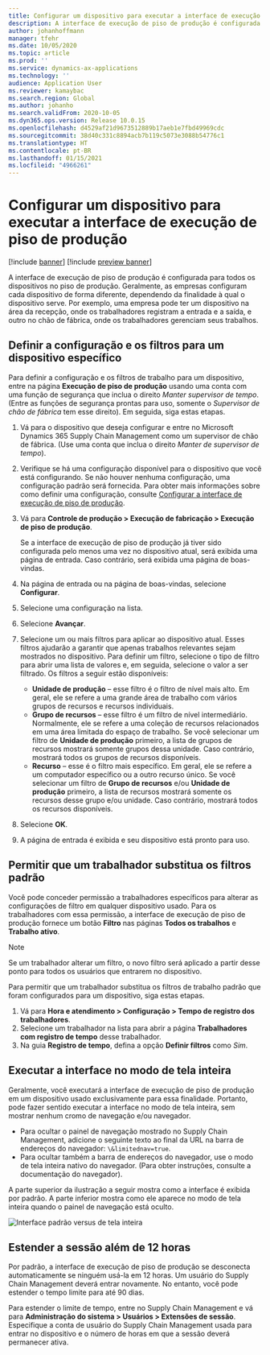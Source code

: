 ```yaml
---
title: Configurar um dispositivo para executar a interface de execução de piso de produção
description: A interface de execução de piso de produção é configurada para todos os dispositivos no piso de produção. Geralmente, as empresas configuram cada dispositivo de forma diferente, dependendo da finalidade à qual o dispositivo serve. Por exemplo, uma empresa pode ter um dispositivo na área da recepção, onde os trabalhadores registram a entrada e a saída, e outro no chão de fábrica, onde os trabalhadores gerenciam seus trabalhos.
author: johanhoffmann
manager: tfehr
ms.date: 10/05/2020
ms.topic: article
ms.prod: ''
ms.service: dynamics-ax-applications
ms.technology: ''
audience: Application User
ms.reviewer: kamaybac
ms.search.region: Global
ms.author: johanho
ms.search.validFrom: 2020-10-05
ms.dyn365.ops.version: Release 10.0.15
ms.openlocfilehash: d4529af21d9673512889b17aeb1e7fbd49969cdc
ms.sourcegitcommit: 38d40c331c8894acb7b119c5073e3088b54776c1
ms.translationtype: HT
ms.contentlocale: pt-BR
ms.lasthandoff: 01/15/2021
ms.locfileid: "4966261"
---
```

# <a name="set-up-a-device-to-run-the-production-floor-execution-interface"></a>Configurar um dispositivo para executar a interface de execução de piso de produção

[!include [banner](../includes/banner.md)]
[!include [preview banner](../includes/preview-banner.md)]

A interface de execução de piso de produção é configurada para todos os dispositivos no piso de produção. Geralmente, as empresas configuram cada dispositivo de forma diferente, dependendo da finalidade à qual o dispositivo serve. Por exemplo, uma empresa pode ter um dispositivo na área da recepção, onde os trabalhadores registram a entrada e a saída, e outro no chão de fábrica, onde os trabalhadores gerenciam seus trabalhos.

## <a name="set-the-configuration-and-filters-for-a-specific-device"></a>Definir a configuração e os filtros para um dispositivo específico

Para definir a configuração e os filtros de trabalho para um dispositivo, entre na página **Execução de piso de produção** usando uma conta com uma função de segurança que inclua o direito *Manter supervisor de tempo*. (Entre as funções de segurança prontas para uso, somente o *Supervisor de chão de fábrica* tem esse direito). Em seguida, siga estas etapas.

1. Vá para o dispositivo que deseja configurar e entre no Microsoft Dynamics 365 Supply Chain Management como um supervisor de chão de fábrica. (Use uma conta que inclua o direito *Manter de supervisor de tempo*).
1. Verifique se há uma configuração disponível para o dispositivo que você está configurando. Se não houver nenhuma configuração, uma configuração padrão será fornecida. Para obter mais informações sobre como definir uma configuração, consulte [Configurar a interface de execução de piso de produção](production-floor-execution-configure.md).
1. Vá para **Controle de produção \> Execução de fabricação \> Execução de piso de produção**.

    Se a interface de execução de piso de produção já tiver sido configurada pelo menos uma vez no dispositivo atual, será exibida uma página de entrada. Caso contrário, será exibida uma página de boas-vindas.

1. Na página de entrada ou na página de boas-vindas, selecione **Configurar**.
1. Selecione uma configuração na lista.
1. Selecione **Avançar**.
1. Selecione um ou mais filtros para aplicar ao dispositivo atual. Esses filtros ajudarão a garantir que apenas trabalhos relevantes sejam mostrados no dispositivo. Para definir um filtro, selecione o tipo de filtro para abrir uma lista de valores e, em seguida, selecione o valor a ser filtrado. Os filtros a seguir estão disponíveis:

    - **Unidade de produção** – esse filtro é o filtro de nível mais alto. Em geral, ele se refere a uma grande área de trabalho com vários grupos de recursos e recursos individuais.
    - **Grupo de recursos** – esse filtro é um filtro de nível intermediário. Normalmente, ele se refere a uma coleção de recursos relacionados em uma área limitada do espaço de trabalho. Se você selecionar um filtro de **Unidade de produção** primeiro, a lista de grupos de recursos mostrará somente grupos dessa unidade. Caso contrário, mostrará todos os grupos de recursos disponíveis.
    - **Recurso** – esse é o filtro mais específico. Em geral, ele se refere a um computador específico ou a outro recurso único. Se você selecionar um filtro de **Grupo de recursos** e/ou **Unidade de produção** primeiro, a lista de recursos mostrará somente os recursos desse grupo e/ou unidade. Caso contrário, mostrará todos os recursos disponíveis.

1. Selecione **OK**.
1. A página de entrada é exibida e seu dispositivo está pronto para uso.

## <a name="allow-a-worker-to-override-the-default-filters"></a>Permitir que um trabalhador substitua os filtros padrão

Você pode conceder permissão a trabalhadores específicos para alterar as configurações de filtro em qualquer dispositivo usado. Para os trabalhadores com essa permissão, a interface de execução de piso de produção fornece um botão **Filtro** nas páginas **Todos os trabalhos** e **Trabalho ativo**.

> [!NOTE]
> Se um trabalhador alterar um filtro, o novo filtro será aplicado a partir desse ponto para todos os usuários que entrarem no dispositivo.

Para permitir que um trabalhador substitua os filtros de trabalho padrão que foram configurados para um dispositivo, siga estas etapas.

1. Vá para **Hora e atendimento \> Configuração \> Tempo de registro dos trabalhadores**.
1. Selecione um trabalhador na lista para abrir a página **Trabalhadores com registro de tempo** desse trabalhador.
1. Na guia **Registro de tempo**, defina a opção **Definir filtros** como *Sim*.

## <a name="run-the-interface-in-full-screen-mode"></a>Executar a interface no modo de tela inteira

Geralmente, você executará a interface de execução de piso de produção em um dispositivo usado exclusivamente para essa finalidade. Portanto, pode fazer sentido executar a interface no modo de tela inteira, sem mostrar nenhum cromo de navegação e/ou navegador.

- Para ocultar o painel de navegação mostrado no Supply Chain Management, adicione o seguinte texto ao final da URL na barra de endereços do navegador: `\&limitednav=true`.
- Para ocultar também a barra de endereços do navegador, use o modo de tela inteira nativo do navegador. (Para obter instruções, consulte a documentação do navegador).

A parte superior da ilustração a seguir mostra como a interface é exibida por padrão. A parte inferior mostra como ele aparece no modo de tela inteira quando o painel de navegação está oculto.

![Interface padrão versus de tela inteira](media/pfei-full-screen.png "Interface padrão versus de tela inteira")

## <a name="extend-the-session-past-12-hours"></a>Estender a sessão além de 12 horas

Por padrão, a interface de execução de piso de produção se desconecta automaticamente se ninguém usá-la em 12 horas. Um usuário do Supply Chain Management deverá entrar novamente. No entanto, você pode estender o tempo limite para até 90 dias.

Para estender o limite de tempo, entre no Supply Chain Management e vá para **Administração do sistema \> Usuários \> Extensões de sessão**. Especifique a conta de usuário do Supply Chain Management usada para entrar no dispositivo e o número de horas em que a sessão deverá permanecer ativa.
